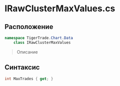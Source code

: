 
# IRawClusterMaxValues.cs
## Расположение
```csharp
namespace TigerTrade.Chart.Data  
    class IRawClusterMaxValues
```

> Описание

## Синтаксис
```csharp
int MaxTrades { get; }
```
